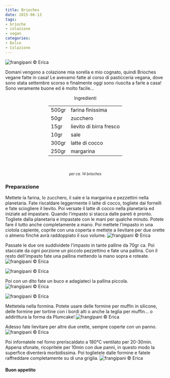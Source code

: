 ```yaml
---
title: Brioches
date: 2015-06-13
tags:
- brioche
- colazione
- vegan
categories:
- Dolce
- Colazione
---
```

![](header.jpg "frangipani © Erica")

Domani vengono a colazione mia sorella e mio cognato, quindi Brioches vegane fatte in casa! Le avevamo fatte al corso di pasticceria vegana, dove sono stata settembre scorso e finalmente oggi sono riuscita a farle a casa! Sono veramente buone ed è molto facile...


<div id="wrapper" style="text-align: center">
  <div id="yourdiv" style="display: inline-block;">
    <div class="ingredients">
      <div class="ingredients-title">Ingredienti</div>
      <table>
        <tbody>
          <tr>
            <td>500gr</td>
            <td>farina finissima</td>
          </tr>
          <tr>
            <td>50gr</td>
            <td>zucchero</td>
          </tr>
          <tr>
            <td>15gr</td>
            <td>lievito di birra fresco</td>
          </tr>
          <tr>
            <td>10gr</td>
            <td>sale</td>
          </tr>
          <tr>
            <td>300gr</td>
            <td>latte di cocco</td>
          </tr>
          <tr>
            <td>250gr</td>
            <td>margarina</td>
          </tr>
        </tbody>
      </table>
      <br></br>
      <i class="pull-right" style="font-size: 80%;">per ca. 14 brioches</i>
    </div>
  </div>
</div>


<h3>
  <font color="grey">
    <i class="fa fa-cogs"></i>
  </font> Preparazione
</h3>

Mettete la farina, lo zucchero, il sale e la margarina e pezzettini nella planetaria. Fate riscaldare leggermente il latte di cocco, togliete dai fornelli e fate sciogliere il lievito. Poi versate il latte di cocco nella planetaria ed iniziate ad impastare. Quando l'impasto si stacca dalle pareti è pronto. Togliete dalla planetaria e impastate con le mani per qualche minuto. Potete fare il tutto anche completamente a mano. Poi mettete l'impasto in una ciotola capiente, coprite con una coperta e mettete a lievitare per due orette o almeno finché avrà raddoppiato il suo volume.
![](impasto.jpg "frangipani © Erica")

Passate le due ore suddividete l'impasto in tante palline da 70gr ca. Poi staccate da ogni porzione un piccolo pezzettino e fate una pallina. Con il resto dell'impasto fate una pallina mettendo la mano sopra e roteate.
![](pallina1.jpg "frangipani © Erica")

![](pallina2.jpg "frangipani © Erica")

Poi con un dito fate un buco e adagiateci la pallina piccola.
![](buco.jpg "frangipani © Erica")

![](fatta.jpg "frangipani © Erica")

Mettetela nella formina. Potete usare delle formine per muffin in silicone, delle formine per tortine con i bordi alti o anche la teglia per muffin... o addirittura la forma da Plumcake!
![](teglia.jpg "frangipani © Erica")

Adesso fate lievitare per altre due orette, sempre coperte con un panno.
![](lievitate.jpg "frangipani © Erica")

Poi infornatele nel forno preriscaldato a 180°C ventilato per 20-30min. Appena sfonate, ricopritele per 10min con due panni, in questo modo la superfice diventerà morbidissima. Poi toglietele dalle formine e fatele raffreddare completamente su di una griglia.
![](risultato.jpg "frangipani © Erica")

<h4>Buon appetito
  <font color="red">
    <i class="fa fa-smile-o"></i>
  </font>
</h4>
